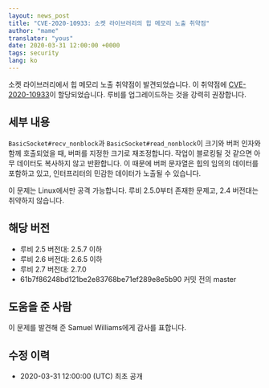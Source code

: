 ```yaml
---
layout: news_post
title: "CVE-2020-10933: 소켓 라이브러리의 힙 메모리 노출 취약점"
author: "mame"
translator: "yous"
date: 2020-03-31 12:00:00 +0000
tags: security
lang: ko
---
```


소켓 라이브러리에서 힙 메모리 노출 취약점이 발견되었습니다.
이 취약점에 [CVE-2020-10933](http://cve.mitre.org/cgi-bin/cvename.cgi?name=CVE-2020-10933)이 할당되었습니다.
루비를 업그레이드하는 것을 강력히 권장합니다.

## 세부 내용

`BasicSocket#recv_nonblock`과 `BasicSocket#read_nonblock`이 크기와 버퍼 인자와
함께 호출되었을 때, 버퍼를 지정한 크기로 재조정합니다. 작업이 블로킹될 것 같으면
아무 데이터도 복사하지 않고 반환합니다. 이 때문에 버퍼 문자열은 힙의 임의의
데이터를 포함하고 있고, 인터프리터의 민감한 데이터가 노출될 수 있습니다.

이 문제는 Linux에서만 공격 가능합니다. 루비 2.5.0부터 존재한 문제고, 2.4
버전대는 취약하지 않습니다.

## 해당 버전

* 루비 2.5 버전대: 2.5.7 이하
* 루비 2.6 버전대: 2.6.5 이하
* 루비 2.7 버전대: 2.7.0
* 61b7f86248bd121be2e83768be71ef289e8e5b90 커밋 전의 master

## 도움을 준 사람

이 문제를 발견해 준 Samuel Williams에게 감사를 표합니다.

## 수정 이력

* 2020-03-31 12:00:00 (UTC) 최초 공개
